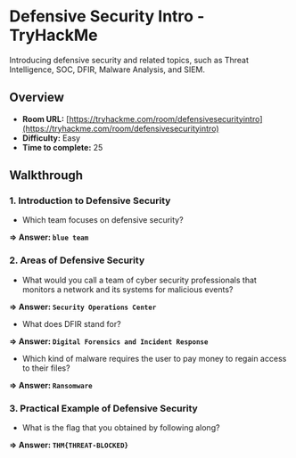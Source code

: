 # Defensive Security Intro - TryHackMe 

Introducing defensive security and related topics, such as Threat Intelligence, SOC, DFIR, Malware Analysis, and SIEM.

## Overview
- **Room URL:** [https://tryhackme.com/room/defensivesecurityintro](https://tryhackme.com/room/defensivesecurityintro)
- **Difficulty:** Easy
- **Time to complete:** 25

## Walkthrough
### 1. Introduction to Defensive Security
- <p>Which team focuses on defensive security?</p>

**=> Answer: `blue team`**

### 2. Areas of Defensive Security
- <p>What would you call a team of cyber security professionals that monitors a network and its systems for malicious events?</p>

**=> Answer: `Security Operations Center`**

- <p>What does DFIR stand for?</p>

**=> Answer: `Digital Forensics and Incident Response`**

- <p>Which kind of malware requires the user to pay money to regain access to their files?</p>

**=> Answer: `Ransomware`**

### 3. Practical Example of Defensive Security
- <p>What is the flag that you obtained by following along?</p>

**=> Answer: `THM{THREAT-BLOCKED}`**

